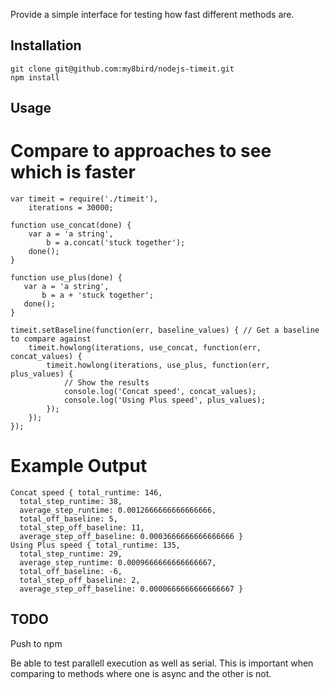 Provide a simple interface for testing how fast different methods are.

Installation
------------
    git clone git@github.com:my8bird/nodejs-timeit.git
    npm install


Usage
-----

Compare to approaches to see which is faster
===========================================

    var timeit = require('./timeit'),
        iterations = 30000;

    function use_concat(done) {
        var a = 'a string',
            b = a.concat('stuck together');
        done();
    }

    function use_plus(done) {
       var a = 'a string',
           b = a + 'stuck together';
       done();
    }

    timeit.setBaseline(function(err, baseline_values) { // Get a baseline to compare against
        timeit.howlong(iterations, use_concat, function(err, concat_values) {
            timeit.howlong(iterations, use_plus, function(err, plus_values) {
                // Show the results
                console.log('Concat speed', concat_values);
                console.log('Using Plus speed', plus_values);
            });
        });
    });

Example Output
=============

    Concat speed { total_runtime: 146,
      total_step_runtime: 38,
      average_step_runtime: 0.0012666666666666666,
      total_off_baseline: 5,
      total_step_off_baseline: 11,
      average_step_off_baseline: 0.0003666666666666666 }
    Using Plus speed { total_runtime: 135,
      total_step_runtime: 29,
      average_step_runtime: 0.0009666666666666667,
      total_off_baseline: -6,
      total_step_off_baseline: 2,
      average_step_off_baseline: 0.0000666666666666667 }

TODO
----
Push to npm

Be able to test parallell execution as well as serial.  This is important when comparing to methods where one is async and the other is not.
